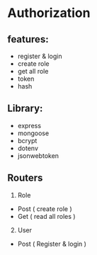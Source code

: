 # Authorization

## features:
- register & login
- create role 
- get all role
- token 
- hash

## Library:
-  express
-  mongoose
-  bcrypt
-  dotenv
-  jsonwebtoken

## Routers
1. Role
 - Post ( create role )
 - Get ( read all roles )
2. User
 - Post ( Register & login ) 

